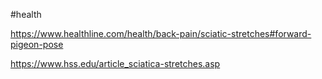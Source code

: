 #health 

https://www.healthline.com/health/back-pain/sciatic-stretches#forward-pigeon-pose

https://www.hss.edu/article_sciatica-stretches.asp

